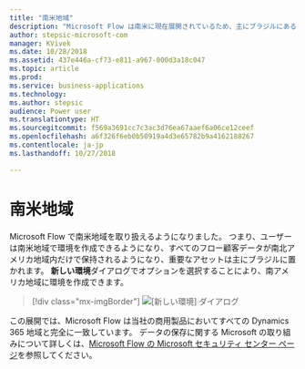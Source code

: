 ```yaml
---
title: "南米地域"
description: "Microsoft Flow は南米に現在展開されているため、主にブラジルにある環境を作成することができます。"
author: stepsic-microsoft-com
manager: KVivek
ms.date: 10/28/2018
ms.assetid: 437e446a-cf73-e811-a967-000d3a18c047
ms.topic: article
ms.prod: 
ms.service: business-applications
ms.technology: 
ms.author: stepsic
audience: Power user
ms.translationtype: HT
ms.sourcegitcommit: f569a3691cc7c3ac3d76ea67aaef6a06ce12ceef
ms.openlocfilehash: a6f326f6eb0b50919a4d3e65782b9a4162188267
ms.contentlocale: ja-jp
ms.lasthandoff: 10/27/2018

---
```

# <a name="south-america-region"></a>南米地域




Microsoft Flow で南米地域を取り扱えるようになりました。 つまり、ユーザーは南米地域で環境を作成できるようになり、すべてのフロー顧客データが南北アメリカ地域内だけで保持されるようになり、重要なアセットは主にブラジルに置かれます。 **新しい環境**ダイアログでオプションを選択することにより、南アメリカ地域に環境を作成できます。

> [!div class="mx-imgBorder"]
> ![[新しい環境] ダイアログ](media/south-america-1.png "[新しい環境] ダイアログ")

この展開では、Microsoft Flow は当社の商用製品においてすべての Dynamics 365 地域と完全に一致しています。 データの保存に関する Microsoft の取り組みについて詳しくは、[Microsoft Flow の Microsoft セキュリティ センター ページ](https://www.microsoft.com/TrustCenter/CloudServices/business-application-platform/data-location)を参照してください。
